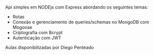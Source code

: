 Api simples em NODEjs com Express abordando os seguintes temas:
* Rotas
* Conexão e gerenciamento de queries/schemas no MongoDB com Mogoose
* Criptografia com Bcrypt
* Autenticação com JWT

Aulas disponibilizadas por Diego Penteado 